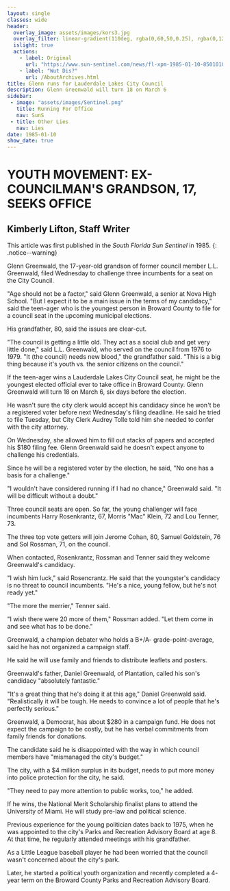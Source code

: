```yaml
---
layout: single
classes: wide
header:
  overlay_image: assets/images/kors3.jpg
  overlay_filter: linear-gradient(110deg, rgba(0,60,50,0.25), rgba(0,120,75,0.01))
  islight: true
  actions:
    - label: Original
      url: "https://www.sun-sentinel.com/news/fl-xpm-1985-01-10-8501010874-story.html"
    - label: "Wut Dis?"
      url: /AboutArchives.html
title: Glenn runs for Lauderdale Lakes City Council
description: Glenn Greenwald will turn 18 on March 6
sidebar:
 - image: "assets/images/Sentinel.png"
   title: Running For Office
   nav: SunS
 - title: Other Lies
   nav: Lies
date: 1985-01-10
show_date: true
---
```





# YOUTH MOVEMENT: EX-COUNCILMAN'S GRANDSON, 17, SEEKS OFFICE

## Kimberly Lifton, Staff Writer


This article was first published in the _South Florida Sun Sentinel_ in 1985.
{: .notice--warning}

Glenn Greenwald, the 17-year-old grandson of former council member L.L. Greenwald, filed Wednesday to challenge three incumbents for a seat on the City Council.

"Age should not be a factor," said Glenn Greenwald, a senior at Nova High School. "But I expect it to be a main issue in the terms of my candidacy," said the teen-ager who is the youngest person in Broward County to file for a council seat in the upcoming municipal elections.

His grandfather, 80, said the issues are clear-cut.

"The council is getting a little old. They act as a social club and get very little done," said L.L. Greenwald, who served on the council from 1976 to 1979. "It (the council) needs new blood," the grandfather said. "This is a big thing because it's youth vs. the senior citizens on the council."

If the teen-ager wins a Lauderdale Lakes City Council seat, he might be the youngest elected official ever to take office in Broward County. Glenn Greenwald will turn 18 on March 6, six days before the election.

He wasn't sure the city clerk would accept his candidacy since he won't be a registered voter before next Wednesday's filing deadline. He said he tried to file Tuesday, but City Clerk Audrey Tolle told him she needed to confer with the city attorney.

On Wednesday, she allowed him to fill out stacks of papers and accepted his $180 filing fee. Glenn Greenwald said he doesn't expect anyone to challenge his credentials.

Since he will be a registered voter by the election, he said, "No one has a basis for a challenge."

"I wouldn't have considered running if I had no chance," Greenwald said. "It will be difficult without a doubt."

Three council seats are open. So far, the young challenger will face incumbents Harry Rosenkrantz, 67, Morris "Mac" Klein, 72 and Lou Tenner, 73.

The three top vote getters will join Jerome Cohan, 80, Samuel Goldstein, 76 and Sol Rossman, 71, on the council.

When contacted, Rosenkrantz, Rossman and Tenner said they welcome Greenwald's candidacy.

"I wish him luck," said Rosencrantz. He said that the youngster's candidacy is no threat to council incumbents. "He's a nice, young fellow, but he's not ready yet."

"The more the merrier," Tenner said.

"I wish there were 20 more of them," Rossman added. "Let them come in and see what has to be done."

Greenwald, a champion debater who holds a B+/A- grade-point-average, said he has not organized a campaign staff.

He said he will use family and friends to distribute leaflets and posters.

Greenwald's father, Daniel Greenwald, of Plantation, called his son's candidacy "absolutely fantastic."

"It's a great thing that he's doing it at this age," Daniel Greenwald said. "Realistically it will be tough. He needs to convince a lot of people that he's perfectly serious."

Greenwald, a Democrat, has about $280 in a campaign fund. He does not expect the campaign to be costly, but he has verbal commitments from family friends for donations.

The candidate said he is disappointed with the way in which council members have "mismanaged the city's budget."

The city, with a $4 million surplus in its budget, needs to put more money into police protection for the city, he said.

"They need to pay more attention to public works, too," he added.

If he wins, the National Merit Scholarship finalist plans to attend the University of Miami. He will study pre-law and political science.

Previous experience for the young politician dates back to 1975, when he was appointed to the city's Parks and Recreation Advisory Board at age 8. At that time, he regularly attended meetings with his grandfather.

As a Little League baseball player he had been worried that the council wasn't concerned about the city's park.

Later, he started a political youth organization and recently completed a 4- year term on the Broward County Parks and Recreation Advisory Board.